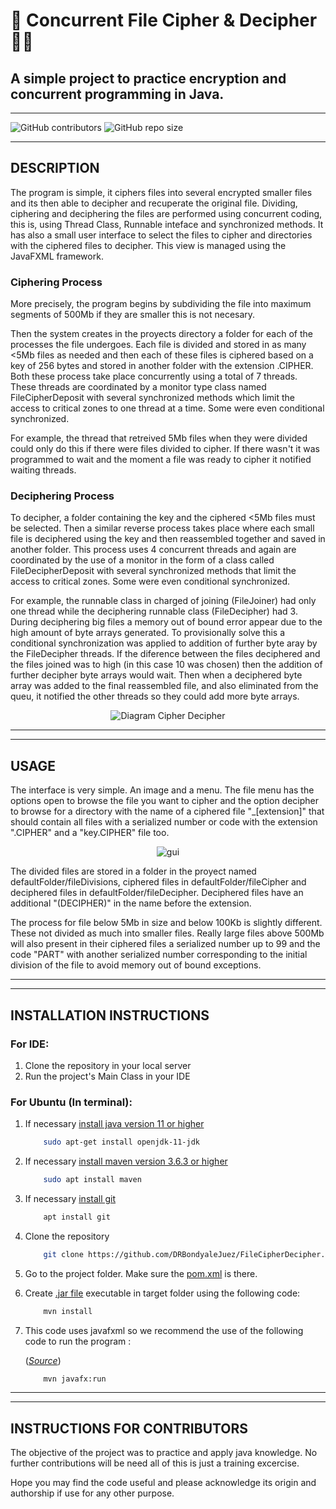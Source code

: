 # 🔐 __Concurrent File Cipher & Decipher__ 👨‍💻
## A simple project to practice encryption and concurrent programming in Java.

___

![GitHub contributors](https://img.shields.io/github/contributors/DRBondyaleJuez/FileCipherDecipher)
![GitHub repo size](https://img.shields.io/github/repo-size/DRBondyaleJuez/FileCipherDecipher)
___

## __DESCRIPTION__

The program is simple, it ciphers files into several encrypted smaller files and its then able to decipher and recuperate the original file. Dividing, ciphering and deciphering the files are performed using concurrent coding, this is, using Thread Class, Runnable inteface and synchronized methods. It has also a small user interface to select the files to cipher and directories with the ciphered files to decipher. This view is managed using the JavaFXML framework.

### __Ciphering Process__

More precisely, the program begins by subdividing the file into maximum segments of 500Mb if they are smaller this is not necesary.

Then the system creates in the proyects directory a folder for each of the processes the file undergoes. Each file is divided and stored in as many <5Mb files as needed and then each of these files is ciphered based on a key of 256 bytes and stored in another folder with the extension .CIPHER. Both these process take place concurrently using a total of 7 threads. These threads are coordinated by a monitor type class named FileCipherDeposit with several synchronized methods which limit the access to critical zones to one thread at a time. Some were even conditional synchronized.

For example, the thread that retreived 5Mb files when they were divided could only do this if there were files divided to cipher. If there wasn't it was programmed to wait and the moment a file was ready to cipher it notified waiting threads.

### __Deciphering Process__

To decipher, a folder containing the key and the ciphered <5Mb files must be selected. Then a similar reverse process takes place where each small file is deciphered using the key and then reassembled together and saved in another folder. This process uses 4 concurrent threads and again are coordinated by the use of a monitor in the form of a class called FileDecipherDeposit with several synchronized methods that limit the access to critical zones. Some were even conditional synchronized.

For example, the runnable class in charged of joining (FileJoiner) had only one thread while the deciphering runnable class (FileDecipher) had 3. During deciphering big files a memory out of bound error appear due to the high amount of byte arrays generated. To provisionally solve this a conditional synchronization was applied to addition of further byte aray by the FileDecipher threads. If the diference between the files deciphered and the files joined was to high (in this case 10 was chosen) then the addition of further decipher byte arrays would wait. Then when a deciphered byte array was added  to the final reassembled file, and also eliminated from the queu, it notified the other threads so they could add more byte arrays.



<div style="text-align: center;">

![Diagram Cipher Decipher](https://user-images.githubusercontent.com/98281752/223583292-cebd6340-4c8b-498e-a832-177a9eb07a6d.png)

</div>

___
___

## __USAGE__
The interface is very simple. An image and a menu. The file menu has the options open to browse the file you want to cipher and the option decipher to browse for a directory with the name of a ciphered file "_[extension]" that should contain all files with a serialized number or code with the extension ".CIPHER" and a "key.CIPHER" file too. 

<div style="text-align: center;">

![gui](https://user-images.githubusercontent.com/98281752/223583430-267199b6-1011-4cdf-b9e1-b469f38fca7d.png)

</div>

The divided files are stored in a folder in the proyect named defaultFolder/fileDivisions, ciphered files in defaultFolder/fileCipher and deciphered files in defaultFolder/fileDecipher. Deciphered files have an additional "(DECIPHER)" in the name before the extension.

The process for file below 5Mb in size and below 100Kb is slightly different. These not divided as much into smaller files. Really large files above 500Mb will also present in their ciphered files a serialized number up to 99 and the code "PART" with another serialized number corresponding to the initial division of the file to avoid memory out of bound exceptions.

___
___

## __INSTALLATION INSTRUCTIONS__
### __For IDE:__
<!-- OL -->
1. Clone the repository in your local server
2. Run the project's Main Class in your IDE
 
### __For Ubuntu (In terminal):__
<!-- OL -->
1. If necessary [install java version 11 or higher](https://stackoverflow.com/questions/52504825/how-to-install-jdk-11-under-ubuntu)


    ```bash 
        sudo apt-get install openjdk-11-jdk
    ```


2. If necessary [install maven version 3.6.3 or higher](https://phoenixnap.com/kb/install-maven-on-ubuntu)

	```bash 
    	sudo apt install maven
    ``` 

3. If necessary [install git](https://www.digitalocean.com/community/tutorials/how-to-install-git-on-ubuntu-20-04)

	```bash 
        apt install git
    ```

4. Clone the repository	

	```bash 
        git clone https://github.com/DRBondyaleJuez/FileCipherDecipher.git
    ```

5. Go to the project folder. Make sure the [pom.xml](https://maven.apache.org/guides/introduction/introduction-to-the-pom.html) is there.

6.  Create [.jar file](https://en.wikipedia.org/wiki/JAR_(file_format)) executable in target folder using the following code:

    ```bash
		mvn install 
    ```

7. This code uses javafxml so we recommend the use of the following code  to run the program :

    ([*Source*](https://github.com/openjfx/javafx-maven-plugin))

	```bash 
        mvn javafx:run
    ```

___
___
## __INSTRUCTIONS FOR CONTRIBUTORS__
The objective of the project was to practice and apply java knowledge. No further contributions will be need all of this is just a training excercise.  

Hope you may find the code useful and please acknowledge its origin and authorship if use for any other purpose.
